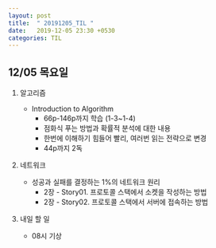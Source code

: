 ```yaml
---
layout: post
title:  " 20191205_TIL "
date:   2019-12-05 23:30 +0530
categories: TIL
---
```




## 12/05 목요일



1. 알고리즘
   
   - Introduction to Algorithm
     - 66p-146p까지 학습 (1-3~1-4)
     - 점화식 푸는 방법과 확률적 분석에 대한 내용
     - 한번에 이해하기 힘들어 빨리, 여러번 읽는 전략으로 변경
     - 44p까지 2독
   
   
   
2. 네트워크

   - 성공과 실패를 결정하는 1%의 네트워크 원리
     - 2장 - Story01. 프로토콜 스택에서 소켓을 작성하는 방법
     - 2장 - Story02. 프로토콜 스택에서 서버에 접속하는 방법



3. 내일 할 일
   - 08시 기상